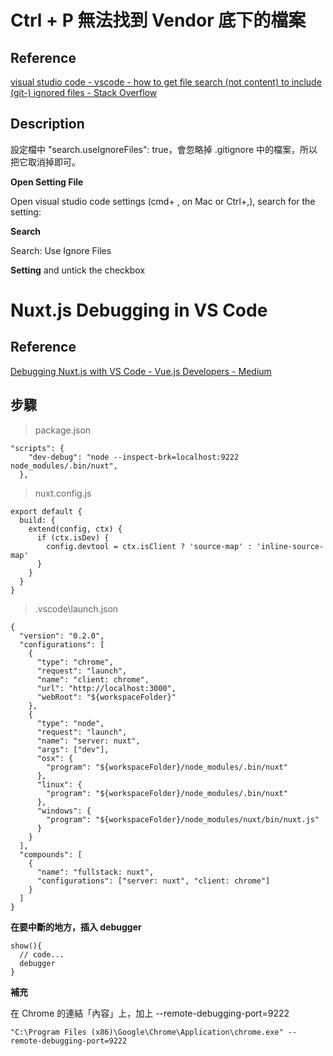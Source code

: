 
# Ctrl + P 無法找到 Vendor 底下的檔案

## Reference

[visual studio code - vscode - how to get file search (not content) to include (git-) ignored files - Stack Overflow](https://stackoverflow.com/questions/55949132/vscode-how-to-get-file-search-not-content-to-include-git-ignored-files)


## Description

設定檔中 "search.useIgnoreFiles": true，會忽略掉 .gitignore 中的檔案，所以把它取消掉即可。

**Open Setting File**

Open visual studio code settings (cmd+ , on Mac or Ctrl+,), search for the setting:

**Search** 

Search: Use Ignore Files

**Setting**
and untick the checkbox


# Nuxt.js Debugging in VS Code

## Reference

[Debugging Nuxt.js with VS Code - Vue.js Developers - Medium](https://medium.com/js-dojo/debugging-nuxt-js-with-vs-code-60a1a9e75cf6)

## 步驟 

> package.json

```
"scripts": {
    "dev-debug": "node --inspect-brk=localhost:9222 node_modules/.bin/nuxt",
  },
```

> nuxt.config.js

```
export default {
  build: {
    extend(config, ctx) {
      if (ctx.isDev) {
        config.devtool = ctx.isClient ? 'source-map' : 'inline-source-map'
      }
    }
  }
}
```

> .vscode\launch.json

```
{
  "version": "0.2.0",
  "configurations": [
    {
      "type": "chrome",
      "request": "launch",
      "name": "client: chrome",
      "url": "http://localhost:3000",
      "webRoot": "${workspaceFolder}"
    },
    {
      "type": "node",
      "request": "launch",
      "name": "server: nuxt",
      "args": ["dev"],
      "osx": {
        "program": "${workspaceFolder}/node_modules/.bin/nuxt"
      },
      "linux": {
        "program": "${workspaceFolder}/node_modules/.bin/nuxt"
      },
      "windows": {
        "program": "${workspaceFolder}/node_modules/nuxt/bin/nuxt.js"
      }
    }
  ],
  "compounds": [
    {
      "name": "fullstack: nuxt",
      "configurations": ["server: nuxt", "client: chrome"]
    }
  ]
}
```

**在要中斷的地方，插入 debugger**

```
show(){
  // code...
  debugger
}
```

**補充**

在 Chrome 的連結「內容」上，加上   --remote-debugging-port=9222


```
"C:\Program Files (x86)\Google\Chrome\Application\chrome.exe" --remote-debugging-port=9222
```


